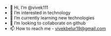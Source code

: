 - 👋 Hi, I’m @vivek111
- 👀 I’m interested in technology
- 🌱 I’m currently learning new technologies
- 💞️ I’m looking to collaborate on github
- 📫 How to reach me - vivekbelur19@gmail.com

<!---
vivek111/vivek111 is a ✨ special ✨ repository because its `README.md` (this file) appears on your GitHub profile.
You can click the Preview link to take a look at your changes.
--->
